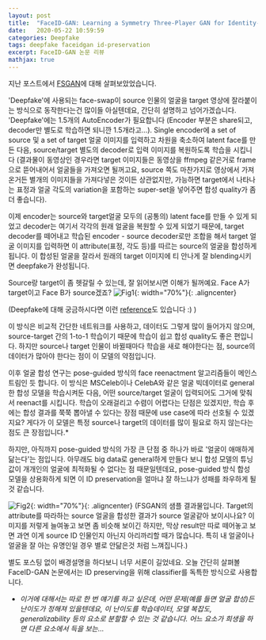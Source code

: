 ```yaml
---
layout: post
title:  "FaceID-GAN: Learning a Symmetry Three-Player GAN for Identity-Preserving Face Synthesis"
date:   2020-05-22 10:59:59
categories: Deepfake
tags: deepfake faceidgan id-preservation
excerpt: FaceID-GAN 논문 리뷰
mathjax: true
---
```


지난 포스트에서 [FSGAN](https://jiryang.github.io/2020/05/14/FSGAN-review/)에 대해 살펴보았었습니다.

'Deepfake'에 사용되는 face-swap이 source 인물의 얼굴을 target 영상에 잘라붙이는 방식으로 동작한다는건 많이들 아실텐데요, 간단히 설명하고 넘어가겠습니다. 'Deepfake'에는 1.5개의 AutoEncoder가 필요합니다 (Encoder 부분은 share되고, decoder만 별도로 학습하면 되니깐 1.5개라고...). Single encoder에 a set of source 및 a set of target 얼굴 이미지를 입력하고 차원을 축소하여 latent face를 만든 다음, source/target 별도의 decoder로 입력 이미지를 복원하도록 학습을 시킵니다 (결과물이 동영상인 경우라면 target 이미지들은 동영상을 ffmpeg 같은거로 frame으로 뜯어내어서 얼굴들을 가져오면 될꺼고요, source 쪽도 마찬가지로 영상에서 가져온거든 별개의 이미지들을 가져다넣은 것이든 상관없지만, 가능하면 target에서 나타나는 표정과 얼굴 각도의 variation을 포함하는 super-set을 넣어주면 합성 quality가 좀 더 좋습니다). 

이제 encoder는 source와 target얼굴 모두의 (공통의) latent face를 만들 수 있게 되었고 decoder는 여기서 각각의 원래 얼굴을 복원할 수 있게 되었기 때문에, target decoder를 떼어내고 학습된 encoder - source decoder로만 조합을 해서 target 얼굴 이미지를 입력하면 이 attribute(표정, 각도 등)를 따르는 source의 얼굴을 합성하게 됩니다. 이 합성된 얼굴을 잘라서 원래의 target 이미지에 티 안나게 잘 blending시키면 deepfake가 완성됩니다.

Source랑 target이 좀 헷갈릴 수 있는데, 잘 읽어보시면 이해가 될꺼예요. Face A가 target이고 Face B가 source겠죠?
![Fig1](https://jiryang.github.io/img/faceswap_autoencoder.png "How Deepfake Works"){: width="70%"}{: .aligncenter}

(Deepfake에 대해 궁금하시다면 이런 [reference](http://news.seoulbar.or.kr/news/articleView.html?idxno=1817)도 있습니다 :) )


이 방식은 비교적 간단한 네트워크를 사용하고, 데이터도 그렇게 많이 들어가지 않으며, source-target 간의 1-to-1 학습이기 때문에 학습이 쉽고 합성 quality도 좋은 편입니다. 하지만 source나 target 인물이 바뀔때마다 학습을 새로 해야한다는 점, source의 데이터가 많아야 한다는 점이 이 모델의 약점입니다.

이후 얼굴 합성 연구는 pose-guided 방식의 face reenactment 알고리즘들이 메인스트림인 듯 합니다. 이 방식은 MSCeleb이나 CelebA와 같은 얼굴 빅데이터로 general한 합성 모델을 학습시켜둔 다음, 어떤 source/target 얼굴이 입력되어도 그거에 맞춰서 reenact를 시킵니다. 학습이 오래걸리고 수렴이 어렵다는 단점은 있겠지만, 학습 후에는 합성 결과를 쭉쭉 뽑아낼 수 있다는 장점 때문에 use case에 따라 선호될 수 있겠지요? 게다가 이 모델은 특정 source나 target의 데이터를 많이 필요로 하지 않는다는 점도 큰 장점입니다.*

하지만, 아직까지 pose-guided 방식의 가장 큰 단점 중 하나가 바로 '얼굴이 애매하게 닮는다'는 점입니다. 아무래도 big data로 general하게 만들다 보니 합성 모델의 튜닝값이 개개인의 얼굴에 최적화될 수 없다는 점 때문일텐데요, pose-guided 방식 합성 모델을 상용화하게 되면 이 ID preservation을 얼마냐 잘 하느냐가 성패를 좌우하게 될 것 같습니다.

![Fig2](https://jiryang.github.io/img/fsgan_results.PNG "FSGAN Results"){: width="70%"}{: .aligncenter}
(FSGAN의 샘플 결과물입니다. Target의 attribute를 따라하는 source 얼굴을 합성한 결과가 source 얼굴같아 보이시나요? 이미지를 저렇게 늘여놓고 보면 좀 비슷해 보이긴 하지만, 막상 result만 따로 떼어놓고 보면 과연 이게 source ID 인물인지 아닌지 아리까리할 때가 많습니다. 특히 내 얼굴이나 얼굴을 잘 아는 유명인일 경우 별로 안닮은것 처럼 느껴집니다.)

별도 포스팅 없이 배경설명을 하다보니 너무 서론이 길었네요. 오늘 간단히 살펴볼 FaceID-GAN 논문에서는 ID preserving을 위해 classifier를 독특한 방식으로 사용합니다. 


* _이거에 대해서는 따로 한 번 얘기를 하고 싶은데, 어떤 문제(예를 들면 얼굴 합성)든 난이도가 정해져 있을텐데요, 이 난이도를 학습데이터, 모델 복잡도, generalizability 등의 요소로 분할할 수 있는 것 같습니다. 어느 요소가 희생을 하면 다른 요소에서 득을 보는..._
